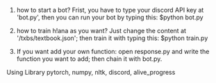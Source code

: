 1. how to start a bot?
Frist, you have to type your discord API key at 'bot.py', then you can run your bot by typing this: $python bot.py

2. how to train h!ana as you want?
Just change the content at '/txbs/textbook.json'; then train it with typing this: $python train.py

3. If you want add your own function:
open response.py and write the function you want to add; then chain it with bot.py.


Using Library
pytorch, numpy, nltk, discord, alive_progress
